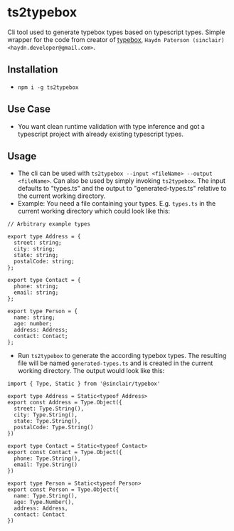 # ts2typebox

Cli tool used to generate typebox types based on typescript types. Simple wrapper for
the code from creator of [typebox](https://github.com/sinclairzx81/typebox),
`Haydn Paterson (sinclair) <haydn.developer@gmail.com>`.

## Installation

- `npm i -g ts2typebox`

## Use Case

- You want clean runtime validation with type inference and got a typescript
  project with already existing typescript types.

## Usage

- The cli can be used with `ts2typebox --input <fileName> --output <fileName>`.
  Can also be used by simply invoking `ts2typebox`. The input defaults to
  "types.ts" and the output to "generated-types.ts" relative to the current
  working directory.
- Example: You need a file containing your types. E.g. `types.ts` in the current working
  directory which could look like this:

```
// Arbitrary example types

export type Address = {
  street: string;
  city: string;
  state: string;
  postalCode: string;
};

export type Contact = {
  phone: string;
  email: string;
};

export type Person = {
  name: string;
  age: number;
  address: Address;
  contact: Contact;
};
```

- Run `ts2typebox` to generate the according typebox types. The resulting file
  will be named `generated-types.ts` and is created in the current working
  directory. The output would look like this:

```
import { Type, Static } from '@sinclair/typebox'

export type Address = Static<typeof Address>
export const Address = Type.Object({
  street: Type.String(),
  city: Type.String(),
  state: Type.String(),
  postalCode: Type.String()
})

export type Contact = Static<typeof Contact>
export const Contact = Type.Object({
  phone: Type.String(),
  email: Type.String()
})

export type Person = Static<typeof Person>
export const Person = Type.Object({
  name: Type.String(),
  age: Type.Number(),
  address: Address,
  contact: Contact
})

```
